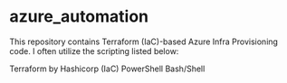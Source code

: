 # azure_automation

This repository contains Terraform (IaC)-based Azure Infra Provisioning code. I often utilize the scripting listed below:

Terraform by Hashicorp (IaC)
PowerShell
Bash/Shell
